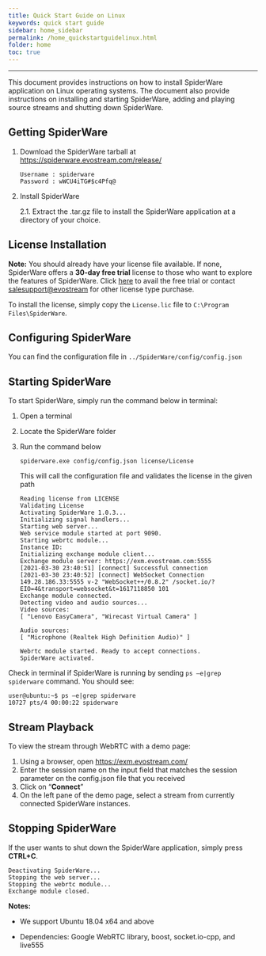 ```yaml
---
title: Quick Start Guide on Linux
keywords: quick start guide
sidebar: home_sidebar
permalink: /home_quickstartguidelinux.html
folder: home
toc: true
---
```


------

This document provides instructions on how to install SpiderWare application on Linux operating systems.
The document also provide instructions on installing and starting SpiderWare, adding and playing source streams and shutting down SpiderWare.



## Getting SpiderWare

1. Download the SpiderWare tarball at <https://spiderware.evostream.com/release/>

   ```
   Username : spiderware
   Password : wWCU4iTG#$c4Pfq@
   ```

2. Install SpiderWare

   2.1. Extract the .tar.gz file to install the SpiderWare application at a directory of your choice.



## License Installation

**Note:** You should already have your license file available. If none, SpiderWare offers a **30-day free trial** license to those who want to explore the features of SpiderWare. Click [here](https://evostream.com/free-trial/) to avail the free trial or contact [salesupport@evostream](mailto:salessupport@evostream.com) for other license type purchase.

To install the license, simply copy the `License.lic` file to `C:\Program Files\SpiderWare`.



## Configuring SpiderWare

You can find the configuration file in `../SpiderWare/config/config.json`



## Starting SpiderWare

To start SpiderWare, simply run the command below in terminal:

1. Open a terminal

2. Locate the SpiderWare folder

3. Run the command below

   ```
   spiderware.exe config/config.json license/License
   ```

   This will call the configuration file and validates the license in the given path

   ```
   Reading license from LICENSE
   Validating License
   Activating SpiderWare 1.0.3...
   Initializing signal handlers...
   Starting web server...
   Web service module started at port 9090.
   Starting webrtc module...
   Instance ID:
   Initializing exchange module client...
   Exchange module server: https://exm.evostream.com:5555
   [2021-03-30 23:40:51] [connect] Successful connection
   [2021-03-30 23:40:52] [connect] WebSocket Connection 149.28.186.33:5555 v-2 "WebSocket++/0.8.2" /socket.io/?EIO=4&transport=websocket&t=1617118850 101
   Exchange module connected.
   Detecting video and audio sources...
   Video sources:
   [ "Lenovo EasyCamera", "Wirecast Virtual Camera" ]
   
   Audio sources:
   [ "Microphone (Realtek High Definition Audio)" ]
   
   Webrtc module started. Ready to accept connections.
   SpiderWare activated.
   ```




Check in terminal if SpiderWare is running by sending `ps –e|grep spiderware` command. You should see:

```
user@ubuntu:~$ ps –e|grep spiderware
10727 pts/4 00:00:22 spiderware
```



## Stream Playback

To view the stream through WebRTC with a demo page:

1. Using a browser, open <https://exm.evostream.com/>
2. Enter the session name on the input field that matches the session parameter on the config.json file that you received
3. Click on “**Connect**”
4. On the left pane of the demo page, select a stream from currently connected SpiderWare instances.



## Stopping SpiderWare

If the user wants to shut down the SpiderWare application, simply press **CTRL+C**.

```
Deactivating SpiderWare...
Stopping the web server...
Stopping the webrtc module...
Exchange module closed.
```



**Notes:** 

- We support Ubuntu 18.04 x64 and above

- Dependencies: Google WebRTC library, boost, socket.io-cpp, and live555

